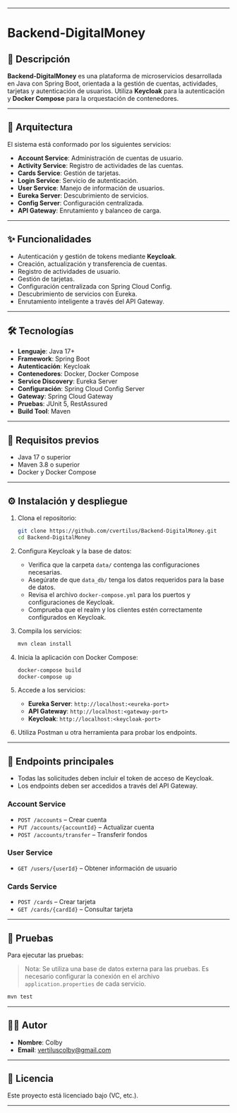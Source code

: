 
---

# Backend-DigitalMoney

## 📌 Descripción

**Backend-DigitalMoney** es una plataforma de microservicios desarrollada en Java con Spring Boot, orientada a la gestión de cuentas, actividades, tarjetas y autenticación de usuarios. Utiliza **Keycloak** para la autenticación y **Docker Compose** para la orquestación de contenedores.

---

## 🧱 Arquitectura

El sistema está conformado por los siguientes servicios:

* **Account Service**: Administración de cuentas de usuario.
* **Activity Service**: Registro de actividades de las cuentas.
* **Cards Service**: Gestión de tarjetas.
* **Login Service**: Servicio de autenticación.
* **User Service**: Manejo de información de usuarios.
* **Eureka Server**: Descubrimiento de servicios.
* **Config Server**: Configuración centralizada.
* **API Gateway**: Enrutamiento y balanceo de carga.

---

## ✨ Funcionalidades

* Autenticación y gestión de tokens mediante **Keycloak**.
* Creación, actualización y transferencia de cuentas.
* Registro de actividades de usuario.
* Gestión de tarjetas.
* Configuración centralizada con Spring Cloud Config.
* Descubrimiento de servicios con Eureka.
* Enrutamiento inteligente a través del API Gateway.

---

## 🛠️ Tecnologías

* **Lenguaje**: Java 17+
* **Framework**: Spring Boot
* **Autenticación**: Keycloak
* **Contenedores**: Docker, Docker Compose
* **Service Discovery**: Eureka Server
* **Configuración**: Spring Cloud Config Server
* **Gateway**: Spring Cloud Gateway
* **Pruebas**: JUnit 5, RestAssured
* **Build Tool**: Maven

---

## 🚀 Requisitos previos

* Java 17 o superior
* Maven 3.8 o superior
* Docker y Docker Compose

---

## ⚙️ Instalación y despliegue

1. Clona el repositorio:

   ```bash
   git clone https://github.com/cvertilus/Backend-DigitalMoney.git
   cd Backend-DigitalMoney
   ```

2. Configura Keycloak y la base de datos:

   * Verifica que la carpeta `data/` contenga las configuraciones necesarias.
   * Asegúrate de que `data_db/` tenga los datos requeridos para la base de datos.
   * Revisa el archivo `docker-compose.yml` para los puertos y configuraciones de Keycloak.
   * Comprueba que el realm y los clientes estén correctamente configurados en Keycloak.

3. Compila los servicios:

   ```bash
   mvn clean install
   ```

4. Inicia la aplicación con Docker Compose:

   ```bash
   docker-compose build
   docker-compose up
   ```

5. Accede a los servicios:

   * **Eureka Server**: `http://localhost:<eureka-port>`
   * **API Gateway**: `http://localhost:<gateway-port>`
   * **Keycloak**: `http://localhost:<keycloak-port>`

6. Utiliza Postman u otra herramienta para probar los endpoints.

---

## 🔑 Endpoints principales

* Todas las solicitudes deben incluir el token de acceso de Keycloak.
* Los endpoints deben ser accedidos a través del API Gateway.

### Account Service

* `POST /accounts` – Crear cuenta
* `PUT /accounts/{accountId}` – Actualizar cuenta
* `POST /accounts/transfer` – Transferir fondos

### User Service

* `GET /users/{userId}` – Obtener información de usuario

### Cards Service

* `POST /cards` – Crear tarjeta
* `GET /cards/{cardId}` – Consultar tarjeta

---

## 🧪 Pruebas

Para ejecutar las pruebas:

> Nota: Se utiliza una base de datos externa para las pruebas. Es necesario configurar la conexión en el archivo `application.properties` de cada servicio.

```bash
mvn test
```

---

## 👨‍💻 Autor

* **Nombre**: Colby
* **Email**: vertiluscolby@gmail.com

---

## 📄 Licencia

Este proyecto está licenciado bajo (VC, etc.).

---
